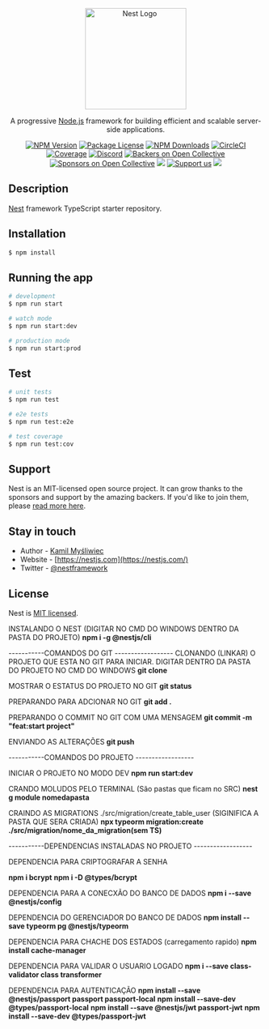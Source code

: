 <p align="center">
  <a href="http://nestjs.com/" target="blank"><img src="https://nestjs.com/img/logo-small.svg" width="200" alt="Nest Logo" /></a>
</p>

[circleci-image]: https://img.shields.io/circleci/build/github/nestjs/nest/master?token=abc123def456
[circleci-url]: https://circleci.com/gh/nestjs/nest

  <p align="center">A progressive <a href="http://nodejs.org" target="_blank">Node.js</a> framework for building efficient and scalable server-side applications.</p>
    <p align="center">
<a href="https://www.npmjs.com/~nestjscore" target="_blank"><img src="https://img.shields.io/npm/v/@nestjs/core.svg" alt="NPM Version" /></a>
<a href="https://www.npmjs.com/~nestjscore" target="_blank"><img src="https://img.shields.io/npm/l/@nestjs/core.svg" alt="Package License" /></a>
<a href="https://www.npmjs.com/~nestjscore" target="_blank"><img src="https://img.shields.io/npm/dm/@nestjs/common.svg" alt="NPM Downloads" /></a>
<a href="https://circleci.com/gh/nestjs/nest" target="_blank"><img src="https://img.shields.io/circleci/build/github/nestjs/nest/master" alt="CircleCI" /></a>
<a href="https://coveralls.io/github/nestjs/nest?branch=master" target="_blank"><img src="https://coveralls.io/repos/github/nestjs/nest/badge.svg?branch=master#9" alt="Coverage" /></a>
<a href="https://discord.gg/G7Qnnhy" target="_blank"><img src="https://img.shields.io/badge/discord-online-brightgreen.svg" alt="Discord"/></a>
<a href="https://opencollective.com/nest#backer" target="_blank"><img src="https://opencollective.com/nest/backers/badge.svg" alt="Backers on Open Collective" /></a>
<a href="https://opencollective.com/nest#sponsor" target="_blank"><img src="https://opencollective.com/nest/sponsors/badge.svg" alt="Sponsors on Open Collective" /></a>
  <a href="https://paypal.me/kamilmysliwiec" target="_blank"><img src="https://img.shields.io/badge/Donate-PayPal-ff3f59.svg"/></a>
    <a href="https://opencollective.com/nest#sponsor"  target="_blank"><img src="https://img.shields.io/badge/Support%20us-Open%20Collective-41B883.svg" alt="Support us"></a>
  <a href="https://twitter.com/nestframework" target="_blank"><img src="https://img.shields.io/twitter/follow/nestframework.svg?style=social&label=Follow"></a>
</p>
  <!--[![Backers on Open Collective](https://opencollective.com/nest/backers/badge.svg)](https://opencollective.com/nest#backer)
  [![Sponsors on Open Collective](https://opencollective.com/nest/sponsors/badge.svg)](https://opencollective.com/nest#sponsor)-->

## Description

[Nest](https://github.com/nestjs/nest) framework TypeScript starter repository.

## Installation

```bash
$ npm install
```

## Running the app

```bash
# development
$ npm run start

# watch mode
$ npm run start:dev

# production mode
$ npm run start:prod
```

## Test

```bash
# unit tests
$ npm run test

# e2e tests
$ npm run test:e2e

# test coverage
$ npm run test:cov
```

## Support

Nest is an MIT-licensed open source project. It can grow thanks to the sponsors and support by the amazing backers. If you'd like to join them, please [read more here](https://docs.nestjs.com/support).

## Stay in touch

- Author - [Kamil Myśliwiec](https://kamilmysliwiec.com)
- Website - [https://nestjs.com](https://nestjs.com/)
- Twitter - [@nestframework](https://twitter.com/nestframework)

## License

Nest is [MIT licensed](LICENSE).


INSTALANDO O NEST (DIGITAR NO CMD DO WINDOWS DENTRO DA PASTA DO PROJETO)
**npm i -g @nestjs/cli**

 -----------COMANDOS DO GIT ------------------
CLONANDO (LINKAR) O PROJETO QUE ESTA NO GIT PARA INICIAR. DIGITAR DENTRO DA PASTA DO PROJETO NO CMD DO WINDOWS
**git clone**

MOSTRAR O ESTATUS DO PROJETO NO GIT
**git status**

PREPARANDO PARA ADCIONAR NO GIT
**git add .**

PREPARANDO O COMMIT NO GIT COM UMA MENSAGEM
**git commit -m "feat:start project"**

ENVIANDO AS ALTERAÇÕES
**git push**


-----------COMANDOS DO PROJETO ------------------

INICIAR O PROJETO NO MODO DEV
**npm run start:dev**

CRANDO MOLUDOS PELO TERMINAL
(São pastas que ficam no SRC)
**nest g module nomedapasta**

CRAINDO AS MIGRATIONS
./src/migration/create_table_user (SIGINIFICA A PASTA QUE SERA CRIADA)
**npx typeorm migration:create ./src/migration/nome_da_migration(sem TS)**


-----------DEPENDENCIAS INSTALADAS NO PROJETO ------------------

DEPENDENCIA PARA CRIPTOGRAFAR A SENHA

**npm i bcrypt**
**npm i -D @types/bcrypt**

DEPENDENCIA PARA A CONECXÃO DO BANCO DE DADOS
**npm i --save @nestjs/config**

DEPENDENCIA DO GERENCIADOR DO BANCO DE DADOS
**npm install --save typeorm pg @nestjs/typeorm**

DEPENDENCIA PARA CHACHE DOS ESTADOS (carregamento rapido)
**npm install cache-manager**

DEPENDENCIA PARA VALIDAR O USUARIO LOGADO
**npm i --save class-validator class transformer**

DEPENDENCIA PARA AUTENTICAÇÃO
**npm install --save @nestjs/passport passport passport-local**
**npm install --save-dev @types/passport-local**
**npm install --save @nestjs/jwt passport-jwt**
**npm install --save-dev @types/passport-jwt**





